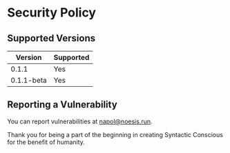 # Security Policy

## Supported Versions

| Version    | Supported          |
| ---------- | ------------------ |
| 0.1.1      | Yes                |
| 0.1.1-beta | Yes                |

## Reporting a Vulnerability

You can report vulnerabilities at [napol@noesis.run](mailto:napol@noesis.run).  

Thank you for being a part of the beginning in creating Syntactic Conscious for the benefit of humanity.
